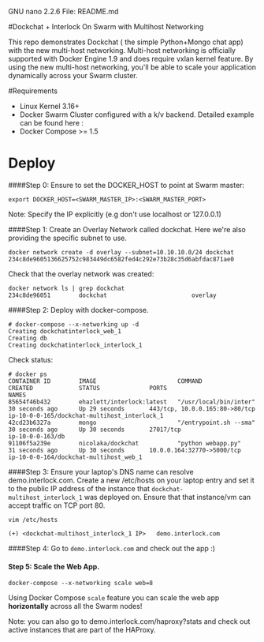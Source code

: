   GNU nano 2.2.6                                                                                             File: README.md


#Dockchat + Interlock On Swarm with Multihost Networking

This repo demonstrates Dockchat ( the simple Python+Mongo chat app) with the new multi-host networking. 
Multi-host networking is officially supported with Docker Engine 1.9 and does require vxlan kernel feature.
By using the new multi-host networking, you'll be able to scale your application dynamically across your Swarm cluster.




#Requirements
- Linux Kernel 3.16+
- Docker Swarm Cluster configured with a k/v backend. Detailed example can be found here : <FIXME> 
- Docker Compose >= 1.5



# Deploy

####Step 0: Ensure to set the DOCKER_HOST to point at Swarm master:

`export DOCKER_HOST=<SWARM_MASTER_IP>:<SWARM_MASTER_PORT>`

Note: Specify the IP explicitly (e.g don't use localhost or 127.0.0.1)

####Step 1: Create an Overlay Network called dockchat. Here we're also providing the specific subnet to use.

```
docker network create -d overlay --subnet=10.10.10.0/24 dockchat
234c8de9605136625752c983449dc6582fed4c292e73b28c35d6abfdac871ae0
```

Check that the overlay network was created:

```
docker network ls | grep dockchat
234c8de96051        dockchat                        overlay
```

####Step 2: Deploy with docker-compose.

```
# docker-compose --x-networking up -d
Creating dockchatinterlock_web_1
Creating db
Creating dockchatinterlock_interlock_1
```

Check status:

```
# docker ps
CONTAINER ID        IMAGE                       COMMAND                  CREATED             STATUS              PORTS                            NAMES
85654f46b432        ehazlett/interlock:latest   "/usr/local/bin/inter"   30 seconds ago      Up 29 seconds       443/tcp, 10.0.0.165:80->80/tcp   ip-10-0-0-165/dockchat-multihost_interlock_1
42cd23b6327a        mongo                       "/entrypoint.sh --sma"   30 seconds ago      Up 30 seconds       27017/tcp                        ip-10-0-0-163/db
91106f5a239e        nicolaka/dockchat           "python webapp.py"       31 seconds ago      Up 30 seconds       10.0.0.164:32770->5000/tcp       ip-10-0-0-164/dockchat-multihost_web_1
```


####Step 3: Ensure your laptop's DNS name can resolve demo.interlock.com.
Create a new /etc/hosts  on your laptop entry and set it to the public IP address of the instance that `dockchat-multihost_interlock_1` was deployed on. Ensure that that instance/vm can accept traffic on TCP port 80. 

```
vim /etc/hosts

(+) <dockchat-multihost_interlock_1 IP>   demo.interlock.com
```

####Step 4: Go to `demo.interlock.com` and check out the app :)



#### Step 5: Scale the Web App.

```
docker-compose --x-networking scale web=8
```

Using Docker Compose `scale` feature you can scale the web app **horizontally** across all the Swarm nodes!

Note: you can also go to demo.interlock.com/haproxy?stats and check out active instances that are part of the HAProxy.

